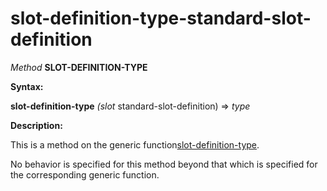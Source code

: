 slot-definition-type-standard-slot-definition
=============================================

*Method* **SLOT-DEFINITION-TYPE**

**Syntax:**

**slot-definition-type** *(slot* standard-slot-definition) => *type*

**Description:**

This is a method on the generic function[slot-definition-type](/docs/meta-object-protocol/slot-definition-type).

No behavior is specified for this method beyond that which is specified for the corresponding generic function.
